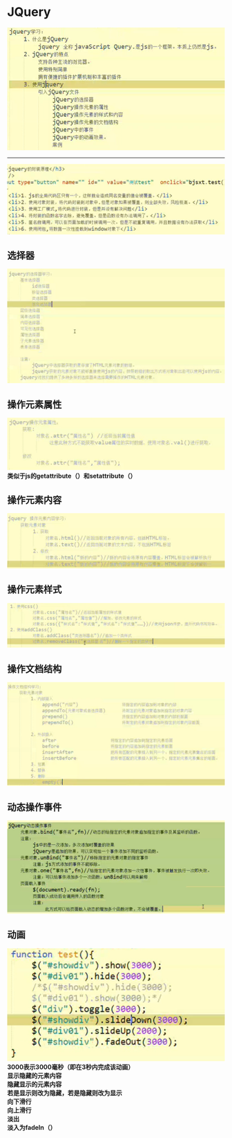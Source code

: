 # JQuery
![](pictures/_20190725223715.png)

---
![](pictures/_20190725223429.png)
## 选择器
![](pictures/_20190725235605.png)
## 操作元素属性
![](pictures/_20190726134619.png)
**类似于js的getattribute（）和setattribute（）**
## 操作元素内容
![](pictures/_20190726143226.png) 
## 操作元素样式
![](pictures/_20190726143045.png)
## 操作文档结构
![](pictures/_20190726174645.png)
## 动态操作事件
![](pictures/_20190726180722.png)
## 动画
![](pictures/_20190726203023.png)  
**3000表示3000毫秒（即在3秒内完成该动画）  
显示隐藏的元素内容  
隐藏显示的元素内容  
若是显示则改为隐藏，若是隐藏则改为显示  
向下滑行  
向上滑行  
淡出  
淡入为fadeIn（）**